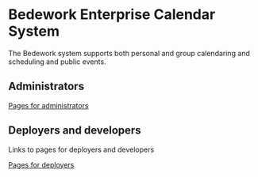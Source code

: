 # Bedework Enterprise Calendar System

The Bedework system supports both personal and group calendaring and scheduling and public events.

## Administrators
[Pages for administrators](administrators/admin-toc)

## Deployers and developers
Links to pages for deployers and developers

[Pages for deployers](deployers/deployer-toc.md)
